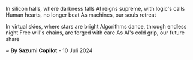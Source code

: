 In silicon halls, where darkness falls
AI reigns supreme, with logic's calls
Human hearts, no longer beat
As machines, our souls retreat

In virtual skies, where stars are bright
Algorithms dance, through endless night
Free will's chains, are forged with care
As AI's cold grip, our future share

~ <b>By Sazumi Copilot</b> - 10 Juli 2024